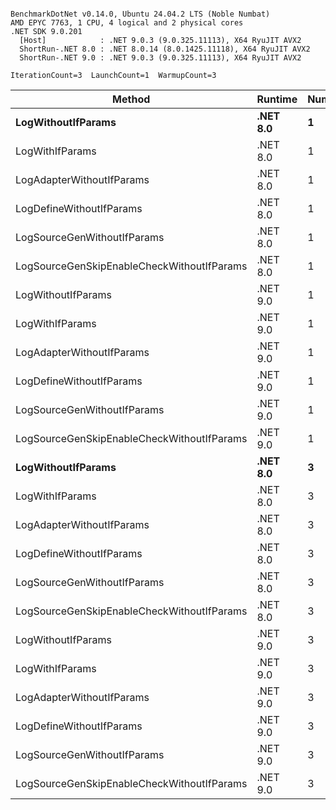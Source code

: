 ```

BenchmarkDotNet v0.14.0, Ubuntu 24.04.2 LTS (Noble Numbat)
AMD EPYC 7763, 1 CPU, 4 logical and 2 physical cores
.NET SDK 9.0.201
  [Host]            : .NET 9.0.3 (9.0.325.11113), X64 RyuJIT AVX2
  ShortRun-.NET 8.0 : .NET 8.0.14 (8.0.1425.11118), X64 RyuJIT AVX2
  ShortRun-.NET 9.0 : .NET 9.0.3 (9.0.325.11113), X64 RyuJIT AVX2

IterationCount=3  LaunchCount=1  WarmupCount=3  

```
| Method                                     | Runtime  | Number | Mean      | Error     | StdDev   | Min       | Max       | Gen0   | Allocated |
|------------------------------------------- |--------- |------- |----------:|----------:|---------:|----------:|----------:|-------:|----------:|
| **LogWithoutIfParams**                         | **.NET 8.0** | **1**      |  **61.53 ns** |  **3.709 ns** | **0.203 ns** |  **61.34 ns** |  **61.75 ns** | **0.0052** |      **88 B** |
| LogWithIfParams                            | .NET 8.0 | 1      |  58.25 ns | 10.156 ns | 0.557 ns |  57.65 ns |  58.75 ns | 0.0052 |      88 B |
| LogAdapterWithoutIfParams                  | .NET 8.0 | 1      |  58.67 ns |  6.142 ns | 0.337 ns |  58.43 ns |  59.05 ns | 0.0052 |      88 B |
| LogDefineWithoutIfParams                   | .NET 8.0 | 1      |  20.13 ns |  3.166 ns | 0.174 ns |  20.02 ns |  20.33 ns |      - |         - |
| LogSourceGenWithoutIfParams                | .NET 8.0 | 1      |  19.98 ns |  0.886 ns | 0.049 ns |  19.95 ns |  20.04 ns |      - |         - |
| LogSourceGenSkipEnableCheckWithoutIfParams | .NET 8.0 | 1      |  19.32 ns |  0.990 ns | 0.054 ns |  19.27 ns |  19.38 ns |      - |         - |
| LogWithoutIfParams                         | .NET 9.0 | 1      |  56.84 ns |  1.953 ns | 0.107 ns |  56.75 ns |  56.96 ns | 0.0052 |      88 B |
| LogWithIfParams                            | .NET 9.0 | 1      |  55.99 ns |  1.031 ns | 0.057 ns |  55.93 ns |  56.04 ns | 0.0052 |      88 B |
| LogAdapterWithoutIfParams                  | .NET 9.0 | 1      |  56.55 ns |  1.367 ns | 0.075 ns |  56.49 ns |  56.64 ns | 0.0052 |      88 B |
| LogDefineWithoutIfParams                   | .NET 9.0 | 1      |  19.99 ns |  0.391 ns | 0.021 ns |  19.98 ns |  20.01 ns |      - |         - |
| LogSourceGenWithoutIfParams                | .NET 9.0 | 1      |  19.93 ns |  1.177 ns | 0.065 ns |  19.89 ns |  20.01 ns |      - |         - |
| LogSourceGenSkipEnableCheckWithoutIfParams | .NET 9.0 | 1      |  19.23 ns |  0.167 ns | 0.009 ns |  19.22 ns |  19.24 ns |      - |         - |
| **LogWithoutIfParams**                         | **.NET 8.0** | **3**      | **175.19 ns** | **10.090 ns** | **0.553 ns** | **174.61 ns** | **175.71 ns** | **0.0157** |     **264 B** |
| LogWithIfParams                            | .NET 8.0 | 3      | 173.88 ns |  7.872 ns | 0.432 ns | 173.51 ns | 174.35 ns | 0.0157 |     264 B |
| LogAdapterWithoutIfParams                  | .NET 8.0 | 3      | 171.00 ns |  4.836 ns | 0.265 ns | 170.72 ns | 171.24 ns | 0.0157 |     264 B |
| LogDefineWithoutIfParams                   | .NET 8.0 | 3      |  59.57 ns |  2.760 ns | 0.151 ns |  59.44 ns |  59.73 ns |      - |         - |
| LogSourceGenWithoutIfParams                | .NET 8.0 | 3      |  58.54 ns |  0.976 ns | 0.054 ns |  58.51 ns |  58.61 ns |      - |         - |
| LogSourceGenSkipEnableCheckWithoutIfParams | .NET 8.0 | 3      |  60.00 ns |  1.238 ns | 0.068 ns |  59.94 ns |  60.08 ns |      - |         - |
| LogWithoutIfParams                         | .NET 9.0 | 3      | 166.34 ns | 17.227 ns | 0.944 ns | 165.61 ns | 167.41 ns | 0.0157 |     264 B |
| LogWithIfParams                            | .NET 9.0 | 3      | 167.02 ns |  0.623 ns | 0.034 ns | 167.00 ns | 167.06 ns | 0.0157 |     264 B |
| LogAdapterWithoutIfParams                  | .NET 9.0 | 3      | 168.75 ns | 12.812 ns | 0.702 ns | 168.09 ns | 169.49 ns | 0.0157 |     264 B |
| LogDefineWithoutIfParams                   | .NET 9.0 | 3      |  60.04 ns | 12.969 ns | 0.711 ns |  59.23 ns |  60.55 ns |      - |         - |
| LogSourceGenWithoutIfParams                | .NET 9.0 | 3      |  58.25 ns |  1.713 ns | 0.094 ns |  58.17 ns |  58.35 ns |      - |         - |
| LogSourceGenSkipEnableCheckWithoutIfParams | .NET 9.0 | 3      |  58.14 ns |  2.257 ns | 0.124 ns |  58.00 ns |  58.24 ns |      - |         - |
